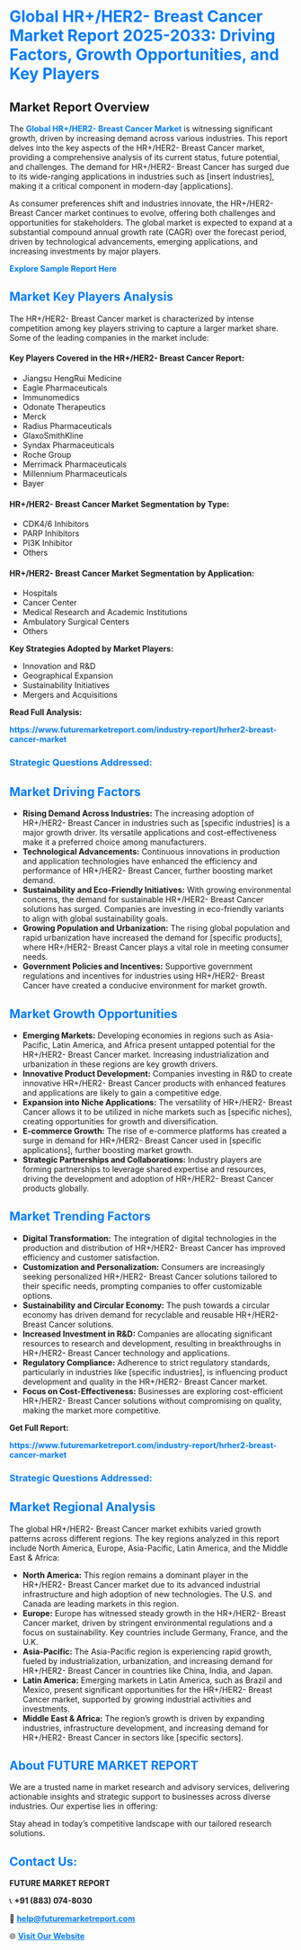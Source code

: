 <h1 style="color: #007BFF;">Global HR+/HER2- Breast Cancer Market Report 2025-2033: Driving Factors, Growth Opportunities, and Key Players</h1>

<section id="overview">
<h2>Market Report Overview</h2>
<p>The <a href="https://www.futuremarketreport.com/industry-report/hrher2-breast-cancer-market" style="color: #007BFF; text-decoration: none;"><strong>Global HR+/HER2- Breast Cancer Market</strong></a> is witnessing significant growth, driven by increasing demand across various industries. This report delves into the key aspects of the HR+/HER2- Breast Cancer market, providing a comprehensive analysis of its current status, future potential, and challenges. The demand for HR+/HER2- Breast Cancer has surged due to its wide-ranging applications in industries such as [insert industries], making it a critical component in modern-day [applications].</p>
<p>As consumer preferences shift and industries innovate, the HR+/HER2- Breast Cancer market continues to evolve, offering both challenges and opportunities for stakeholders. The global market is expected to expand at a substantial compound annual growth rate (CAGR) over the forecast period, driven by technological advancements, emerging applications, and increasing investments by major players.</p>
</section>

<section id="overview">
<p><a href="https://www.futuremarketreport.com/request-sample/reportId=79284" style="color: #007BFF; text-decoration: none;"><strong>Explore Sample Report Here</strong></a></p>
</section>

<section id="key-players">
<h2 style="color: #007BFF;">Market Key Players Analysis</h2>
<p>The HR+/HER2- Breast Cancer market is characterized by intense competition among key players striving to capture a larger market share. Some of the leading companies in the market include:</p>
<h4>Key Players Covered in the HR+/HER2- Breast Cancer Report:</h4>
<ul><li>Jiangsu HengRui Medicine</li><li>Eagle Pharmaceuticals</li><li>Immunomedics</li><li>Odonate Therapeutics</li><li>Merck</li><li>Radius Pharmaceuticals</li><li>GlaxoSmithKline</li><li>Syndax Pharmaceuticals</li><li>Roche Group</li><li>Merrimack Pharmaceuticals</li><li>Millennium Pharmaceuticals</li><li>Bayer</li></ul>
<h4>HR+/HER2- Breast Cancer Market Segmentation by Type:</h4>
<ul><li>CDK4/6 Inhibitors</li><li>PARP Inhibitors</li><li>PI3K Inhibitor</li><li>Others</li></ul>

<h4>HR+/HER2- Breast Cancer Market Segmentation by Application:</h4>
<ul><li>Hospitals</li><li>Cancer Center</li><li>Medical Research and Academic Institutions</li><li>Ambulatory Surgical Centers</li><li>Others</li></ul>
<p><strong>Key Strategies Adopted by Market Players:</strong></p>
<ul>
<li>Innovation and R&D</li>
<li>Geographical Expansion</li>
<li>Sustainability Initiatives</li>
<li>Mergers and Acquisitions</li>
</ul>
</section>

<section>
<p><strong>Read Full Analysis: </strong></p><a href="https://www.futuremarketreport.com/industry-report/hrher2-breast-cancer-market" style="color: #007BFF; text-decoration: none;"><strong>https://www.futuremarketreport.com/industry-report/hrher2-breast-cancer-market</strong></a>
<h3 style="color: #007BFF;">Strategic Questions Addressed:</h3>
</section>

<section id="driving-factors">
<h2 style="color: #007BFF;">Market Driving Factors</h2>
<ul>
<li><strong>Rising Demand Across Industries:</strong> The increasing adoption of HR+/HER2- Breast Cancer in industries such as [specific industries] is a major growth driver. Its versatile applications and cost-effectiveness make it a preferred choice among manufacturers.</li>
<li><strong>Technological Advancements:</strong> Continuous innovations in production and application technologies have enhanced the efficiency and performance of HR+/HER2- Breast Cancer, further boosting market demand.</li>
<li><strong>Sustainability and Eco-Friendly Initiatives:</strong> With growing environmental concerns, the demand for sustainable HR+/HER2- Breast Cancer solutions has surged. Companies are investing in eco-friendly variants to align with global sustainability goals.</li>
<li><strong>Growing Population and Urbanization:</strong> The rising global population and rapid urbanization have increased the demand for [specific products], where HR+/HER2- Breast Cancer plays a vital role in meeting consumer needs.</li>
<li><strong>Government Policies and Incentives:</strong> Supportive government regulations and incentives for industries using HR+/HER2- Breast Cancer have created a conducive environment for market growth.</li>
</ul>
</section>

<section id="growth-opportunities">
<h2 style="color: #007BFF;">Market Growth Opportunities</h2>
<ul>
<li><strong>Emerging Markets:</strong> Developing economies in regions such as Asia-Pacific, Latin America, and Africa present untapped potential for the HR+/HER2- Breast Cancer market. Increasing industrialization and urbanization in these regions are key growth drivers.</li>
<li><strong>Innovative Product Development:</strong> Companies investing in R&D to create innovative HR+/HER2- Breast Cancer products with enhanced features and applications are likely to gain a competitive edge.</li>
<li><strong>Expansion into Niche Applications:</strong> The versatility of HR+/HER2- Breast Cancer allows it to be utilized in niche markets such as [specific niches], creating opportunities for growth and diversification.</li>
<li><strong>E-commerce Growth:</strong> The rise of e-commerce platforms has created a surge in demand for HR+/HER2- Breast Cancer used in [specific applications], further boosting market growth.</li>
<li><strong>Strategic Partnerships and Collaborations:</strong> Industry players are forming partnerships to leverage shared expertise and resources, driving the development and adoption of HR+/HER2- Breast Cancer products globally.</li>
</ul>
</section>

<section id="trending-factors">
<h2 style="color: #007BFF;">Market Trending Factors</h2>
<ul>
<li><strong>Digital Transformation:</strong> The integration of digital technologies in the production and distribution of HR+/HER2- Breast Cancer has improved efficiency and customer satisfaction.</li>
<li><strong>Customization and Personalization:</strong> Consumers are increasingly seeking personalized HR+/HER2- Breast Cancer solutions tailored to their specific needs, prompting companies to offer customizable options.</li>
<li><strong>Sustainability and Circular Economy:</strong> The push towards a circular economy has driven demand for recyclable and reusable HR+/HER2- Breast Cancer solutions.</li>
<li><strong>Increased Investment in R&D:</strong> Companies are allocating significant resources to research and development, resulting in breakthroughs in HR+/HER2- Breast Cancer technology and applications.</li>
<li><strong>Regulatory Compliance:</strong> Adherence to strict regulatory standards, particularly in industries like [specific industries], is influencing product development and quality in the HR+/HER2- Breast Cancer market.</li>
<li><strong>Focus on Cost-Effectiveness:</strong> Businesses are exploring cost-efficient HR+/HER2- Breast Cancer solutions without compromising on quality, making the market more competitive.</li>
</ul>
</section>

<section>
<p><strong>Get Full Report: </strong></p><a href="https://www.futuremarketreport.com/industry-report/hrher2-breast-cancer-market" style="color: #007BFF; text-decoration: none;"><strong>https://www.futuremarketreport.com/industry-report/hrher2-breast-cancer-market</strong></a>
<h3 style="color: #007BFF;">Strategic Questions Addressed:</h3>
</section>


<section id="regional-analysis">
<h2 style="color: #007BFF;">Market Regional Analysis</h2>
<p>The global HR+/HER2- Breast Cancer market exhibits varied growth patterns across different regions. The key regions analyzed in this report include North America, Europe, Asia-Pacific, Latin America, and the Middle East & Africa:</p>
<ul>
<li><strong>North America:</strong> This region remains a dominant player in the HR+/HER2- Breast Cancer market due to its advanced industrial infrastructure and high adoption of new technologies. The U.S. and Canada are leading markets in this region.</li>
<li><strong>Europe:</strong> Europe has witnessed steady growth in the HR+/HER2- Breast Cancer market, driven by stringent environmental regulations and a focus on sustainability. Key countries include Germany, France, and the U.K.</li>
<li><strong>Asia-Pacific:</strong> The Asia-Pacific region is experiencing rapid growth, fueled by industrialization, urbanization, and increasing demand for HR+/HER2- Breast Cancer in countries like China, India, and Japan.</li>
<li><strong>Latin America:</strong> Emerging markets in Latin America, such as Brazil and Mexico, present significant opportunities for the HR+/HER2- Breast Cancer market, supported by growing industrial activities and investments.</li>
<li><strong>Middle East & Africa:</strong> The region’s growth is driven by expanding industries, infrastructure development, and increasing demand for HR+/HER2- Breast Cancer in sectors like [specific sectors].</li>
</ul>
</section>

<footer>
<h2 style="color: #007BFF;">About FUTURE MARKET REPORT</h2>
<p>We are a trusted name in market research and advisory services, delivering actionable insights and strategic support to businesses across diverse industries. Our expertise lies in offering:</p>

<p>Stay ahead in today’s competitive landscape with our tailored research solutions.</p>

<h2 style="color: #007BFF;">Contact Us:</h2>
<p><strong>FUTURE MARKET REPORT</strong></p>
<p>📞 <strong>+91 (883) 074-8030</strong></p>
<p>📧 <strong><a href="mailto:help@futuremarketreport.com" style="color: #007BFF;">help@futuremarketreport.com</a></strong></p>
<p>🌐 <strong><a href="https://www.futuremarketreport.com/" style="color: #007BFF;">Visit Our Website</a></strong></p>
</footer>